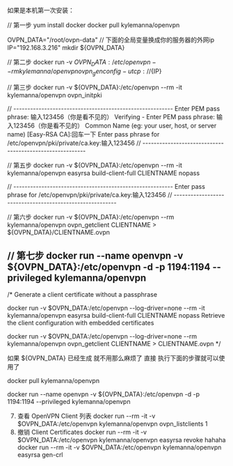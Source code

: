 如果是本机第一次安装：

// 第一步
yum install docker
docker pull kylemanna/openvpn

OVPN_DATA="/root/ovpn-data"
// 下面的全局变量换成你的服务器的外网ip
IP="192.168.3.216"
mkdir ${OVPN_DATA}

// 第二步
docker run -v ${OVPN_DATA}:/etc/openvpn --rm kylemanna/openvpn ovpn_genconfig -u tcp://${IP}

// 第三步
docker run -v ${OVPN_DATA}:/etc/openvpn --rm -it kylemanna/openvpn ovpn_initpki

// ---------------------------------------------------------
Enter PEM pass phrase: 输入123456（你是看不见的）
Verifying - Enter PEM pass phrase: 输入123456（你是看不见的）
Common Name (eg: your user, host, or server name) [Easy-RSA CA]:回车一下
Enter pass phrase for /etc/openvpn/pki/private/ca.key:输入123456
// ---------------------------------------------------------

// 第五步
docker run -v ${OVPN_DATA}:/etc/openvpn --rm -it kylemanna/openvpn easyrsa build-client-full CLIENTNAME nopass

// ---------------------------------------------------------
Enter pass phrase for /etc/openvpn/pki/private/ca.key:输入123456
// ---------------------------------------------------------

// 第六步
docker run -v ${OVPN_DATA}:/etc/openvpn --rm kylemanna/openvpn ovpn_getclient CLIENTNAME > ${OVPN_DATA}/CLIENTNAME.ovpn

// 第七步
docker run --name openvpn -v ${OVPN_DATA}:/etc/openvpn -d -p 1194:1194 --privileged kylemanna/openvpn
--------------------------------------------------------------------------------------------------------------------------------------------------------------------------

/*
Generate a client certificate without a passphrase

  docker run -v $OVPN_DATA:/etc/openvpn --log-driver=none --rm -it kylemanna/openvpn easyrsa build-client-full CLIENTNAME nopass
Retrieve the client configuration with embedded certificates

  docker run -v $OVPN_DATA:/etc/openvpn --log-driver=none --rm kylemanna/openvpn ovpn_getclient CLIENTNAME > CLIENTNAME.ovpn
*/

如果  ${OVPN_DATA} 已经生成 就不用那么麻烦了  直接  执行下面的步骤就可以使用了

docker pull kylemanna/openvpn

docker run --name openvpn -v ${OVPN_DATA}:/etc/openvpn -d -p 1194:1194 --privileged kylemanna/openvpn

7. 查看 OpenVPN Client 列表
docker run --rm -it -v $OVPN_DATA:/etc/openvpn kylemanna/openvpn ovpn_listclients
1
8. 撤销 Client Certificates
docker run --rm -it -v $OVPN_DATA:/etc/openvpn kylemanna/openvpn easyrsa revoke hahaha
docker run --rm -it -v $OVPN_DATA:/etc/openvpn kylemanna/openvpn easyrsa gen-crl